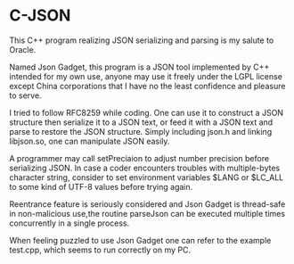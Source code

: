# C-JSON
<p>This C++ program realizing JSON serializing and parsing is my salute to Oracle.</p>
<p>Named Json Gadget, this program is a JSON tool implemented by C++ intended for my own use, anyone may use it freely under the LGPL license except China corporations that I have no the least confidence and pleasure to serve.</p>
<p>I tried to follow RFC8259 while coding. One can use it to construct a JSON structure then serialize it to a JSON text, or feed it with a JSON text and parse to restore the JSON structure. Simply including json.h and linking libjson.so, one can manipulate JSON easily.</p>
<p>A programmer may call setPreciaion to adjust number precision before serializing JSON. In case a coder encounters troubles with multiple-bytes character string, consider to set environment variables $LANG or $LC_ALL to some kind of UTF-8 values before trying again.</p>
<p>Reentrance feature is seriously considered and Json Gadget is thread-safe in non-malicious use,the routine parseJson can be executed multiple times concurrently in a single process.</p>
<p>When feeling puzzled to use Json Gadget one can refer to the example test.cpp, which seems to run correctly on my PC.</p>
